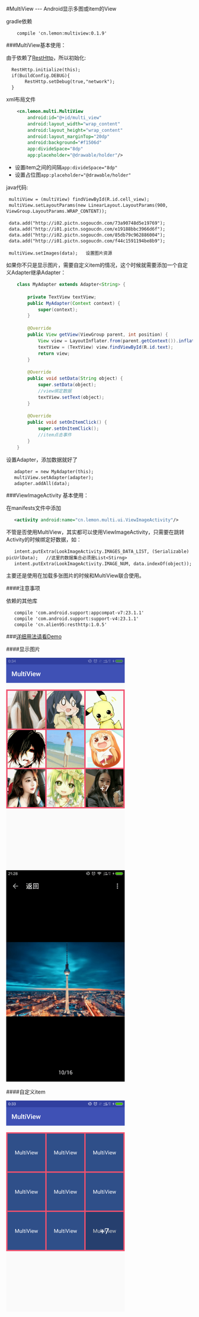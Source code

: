 #MultiView --- Android显示多图或item的View

gradle依赖
```
    compile 'cn.lemon:multiview:0.1.9'
```
    
###MultiView基本使用：

由于依赖了[RestHttp](https://github.com/llxdaxia/RestHttp)，所以初始化:
```
  RestHttp.initialize(this);
  if(BuildConfig.DEBUG){
       RestHttp.setDebug(true,"network");
  }
```

xml布局文件

```xml
    <cn.lemon.multi.MultiView
        android:id="@+id/multi_view"
        android:layout_width="wrap_content"
        android:layout_height="wrap_content"
        android:layout_marginTop="20dp"
        android:background="#f1506d"
        app:divideSpace="8dp"
        app:placeholder="@drawable/holder"/>
```

 - 设置item之间的间隔`app:divideSpace="8dp"`
 - 设置占位图`app:placeholder="@drawable/holder"`
 
java代码:

```
 multiView = (multiView) findViewById(R.id.cell_view);
 multiView.setLayoutParams(new LinearLayout.LayoutParams(900, ViewGroup.LayoutParams.WRAP_CONTENT));

 data.add("http://i02.pictn.sogoucdn.com/73a90748d5e19769");
 data.add("http://i01.pictn.sogoucdn.com/e19188bbc3966d6f");
 data.add("http://i02.pictn.sogoucdn.com/85db79c962886004");
 data.add("http://i01.pictn.sogoucdn.com/f44c1591194be8b9");

 multiView.setImages(data);   设置图片资源
```      

如果你不只是显示图片，需要自定义item的情况，这个时候就需要添加一个自定义Adapter继承Adapter：

```java
    class MyAdapter extends Adapter<String> {

        private TextView textView;
        public MyAdapter(Context context) {
            super(context);
        }

        @Override
        public View getView(ViewGroup parent, int position) {
            View view = LayoutInflater.from(parent.getContext()).inflate(R.layout.item,parent,false);
            textView = (TextView) view.findViewById(R.id.text);
            return view;
        }

        @Override
        public void setData(String object) {
            super.setData(object);
            //view绑定数据
            textView.setText(object);
        }

        @Override
        public void setOnItemClick() {
            super.setOnItemClick();
            //item点击事件
        }
    }
```

设置Adapter，添加数据就好了

```
   adapter = new MyAdapter(this);
   multiView.setAdapter(adapter);
   adapter.addAll(data);
```

###ViewImageActivity 基本使用：

在manifests文件中添加

```xml
   <activity android:name="cn.lemon.multi.ui.ViewImageActivity"/>
```

不管是否使用MultiView，其实都可以使用ViewImageActivity，只需要在跳转Activity的时候绑定好数据，如：

```
   intent.putExtra(LookImageActivity.IMAGES_DATA_LIST, (Serializable) picUrlData);   //这里的数据集合必须是List<Stirng>
   intent.putExtra(LookImageActivity.IMAGE_NUM, data.indexOf(object));
```
主要还是使用在加载多张图片的时候和MultiView联合使用。

####注意事项

依赖的其他库
```
   compile 'com.android.support:appcompat-v7:23.1.1'
   compile 'com.android.support:support-v4:23.1.1'
   compile 'cn.alien95:resthttp:1.0.5'
```

###[详细用法请看Demo](https://github.com/llxdaxia/MultiView/tree/dev/demo)

####显示图片

<img src="multi_image.png" width="320" height="569" />
<img src="detail.png" width="320" height="569" />

####自定义item

<img src="multi_item.png" width="320" height="569" />